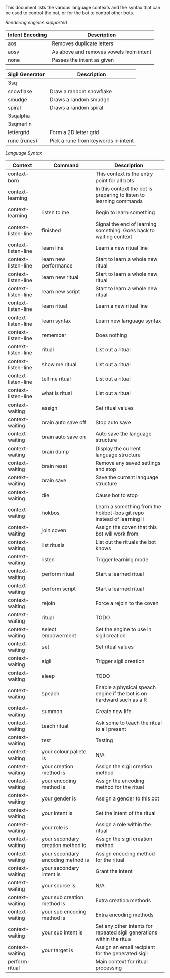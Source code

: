 This document lists the various language contexts and the syntax that can be used to control the bot,
or for the bot to control other bots.

_Rendering engines supported_

|Intent Encoding|Description                              |
|---------------|-----------------------------------------|
|aos            |Removes duplicate letters                |
|aosv           |As above and removes vowels from intent  |
|none           |Passes the intent as given               |

|Sigil Generator|Description                              |
|---------------|-----------------------------------------|
|3sq            |                                         |
|snowflake      |Draw a random snowflake                  |
|smudge         |Draws a random smudge                    |
|spiral         |Draws a random spiral                    |
|3sqalpha       |                                         |
|3sqmerlin      |                                         |
|lettergrid     |Form a 2D letter grid                    |
|rune (runes)   |Pick a rune from keywords in intent      |
_Language Syntax_

|Context             |Command                                           |Description                                                           |
|--------------------|--------------------------------------------------|----------------------------------------------------------------------|
|context-born        |                                                  | This context is the entry point for all bots                         |
|context-learning    |                                                  | In this context the bot is preparing to listen to learning commands  |
|context-learning    | listen to me                                     | Begin to learn something                                             |
|context-listen-line | finished                                         | Signal the end of learning something. Goes back to waiting context   |
|context-listen-line | learn line                                       | Learn a new ritual line                                              |
|context-listen-line | learn new performance                            | Start to learn a whole new ritual                                    |
|context-listen-line | learn new ritual                                 | Start to learn a whole new ritual                                    |
|context-listen-line | learn new script                                 | Start to learn a whole new ritual                                    |
|context-listen-line | learn ritual                                     | Learn a new ritual line                                              |
|context-listen-line | learn syntax                                     | Learn new language syntax                                            |
|context-listen-line | remember                                         | Does nothing                                                         |
|context-listen-line | ritual                                           | List out a ritual                                                    |
|context-listen-line | show me ritual                                   | List out a ritual                                                    |
|context-listen-line | tell me ritual                                   | List out a ritual                                                    |
|context-listen-line | what is ritual                                   | List out a ritual                                                    |
|context-waiting     | assign                                           | Set ritual values                                                    |
|context-waiting     | brain auto save off                              | Stop auto save                                                       |
|context-waiting     | brain auto save on                               | Auto save the language structure                                     |
|context-waiting     | brain dump                                       | Display the current language structure                               |
|context-waiting     | brain reset                                      | Remove any saved settings and stop                                   |
|context-waiting     | brain save                                       | Save the current language structure                                  |
|context-waiting     | die                                              | Cause bot to stop                                                    |
|context-waiting     | hokbos                                           | Learn a something from the hokbot-bos git repo instead of learning li|
|context-waiting     | join coven                                       | Assign the coven that this bot will work from                        |
|context-waiting     | list rituals                                     | List out the rituals the bot knows                                   |
|context-waiting     | listen                                           | Trigger learning mode                                                |
|context-waiting     | perform ritual                                   | Start a learned ritual                                               |
|context-waiting     | perform script                                   | Start a learned ritual                                               |
|context-waiting     | rejoin                                           | Force a rejoin to the coven                                          |
|context-waiting     | ritual                                           | TODO                                                                 |
|context-waiting     | select empowerment                               | Set the engine to use in sigil creation                              |
|context-waiting     | set                                              | Set ritual values                                                    |
|context-waiting     | sigil                                            | Trigger sigil creation                                               |
|context-waiting     | sleep                                            | TODO                                                                 |
|context-waiting     | speach                                           | Enable a physical speach engine if the bot is on hardward such as a R|
|context-waiting     | summon                                           | Create new life                                                      |
|context-waiting     | teach ritual                                     | Ask some to teach the ritual to all present                          |
|context-waiting     | test                                             | Testing                                                              |
|context-waiting     | your colour pallete is                           | N/A                                                                  |
|context-waiting     | your creation method is                          | Assign the sigil creation method                                     |
|context-waiting     | your encoding method is                          | Assign the encoding method for the ritual                            |
|context-waiting     | your gender is                                   | Assign a gender to this bot                                          |
|context-waiting     | your intent is                                   | Set the intent of the ritual                                         |
|context-waiting     | your role is                                     | Assign a role within the ritual                                      |
|context-waiting     | your secondary creation method is                | Assign the sigil creation method                                     |
|context-waiting     | your secondary encoding method is                | Assign encoding method for the ritual                                |
|context-waiting     | your secondary intent is                         | Grant the intent                                                     |
|context-waiting     | your source is                                   | N/A                                                                  |
|context-waiting     | your sub creation method is                      | Extra creation methods                                               |
|context-waiting     | your sub encoding method is                      | Extra encoding methods                                               |
|context-waiting     | your sub intent is                               | Set any other intents for repeated sigil generations within the ritua|
|context-waiting     | your target is                                   | Assign an email recipient for the generated sigil                    |
|perform-ritual      |                                                  | Main context for ritual processing                                   |